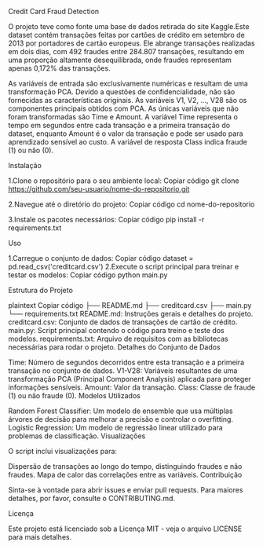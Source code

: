Credit Card Fraud Detection

O projeto teve como fonte uma base de dados retirada do site Kaggle.Este dataset contém transações feitas por cartões de crédito em setembro de 2013 por portadores de cartão europeus. Ele abrange transações realizadas em dois dias, com 492 fraudes entre 284.807 transações, resultando em uma proporção altamente desequilibrada, onde fraudes representam apenas 0,172% das transações.

As variáveis de entrada são exclusivamente numéricas e resultam de uma transformação PCA. Devido a questões de confidencialidade, não são fornecidas as características originais. As variáveis V1, V2, ..., V28 são os componentes principais obtidos com PCA. As únicas variáveis que não foram transformadas são Time e Amount. A variável Time representa o tempo em segundos entre cada transação e a primeira transação do dataset, enquanto Amount é o valor da transação e pode ser usado para aprendizado sensível ao custo. A variável de resposta Class indica fraude (1) ou não (0).

Instalação

1.Clone o repositório para o seu ambiente local:
Copiar código
git clone https://github.com/seu-usuario/nome-do-repositorio.git

2.Navegue até o diretório do projeto:
Copiar código
cd nome-do-repositorio

3.Instale os pacotes necessários:
Copiar código
pip install -r requirements.txt

Uso

1.Carregue o conjunto de dados:
Copiar código
dataset = pd.read_csv('creditcard.csv')
2.Execute o script principal para treinar e testar os modelos:
Copiar código
python main.py

Estrutura do Projeto

plaintext
Copiar código
├── README.md
├── creditcard.csv
├── main.py
└── requirements.txt
README.md: Instruções gerais e detalhes do projeto.
creditcard.csv: Conjunto de dados de transações de cartão de crédito.
main.py: Script principal contendo o código para treino e teste dos modelos.
requirements.txt: Arquivo de requisitos com as bibliotecas necessárias para rodar o projeto.
Detalhes do Conjunto de Dados

Time: Número de segundos decorridos entre esta transação e a primeira transação no conjunto de dados.
V1-V28: Variáveis resultantes de uma transformação PCA (Principal Component Analysis) aplicada para proteger informações sensíveis.
Amount: Valor da transação.
Class: Classe de fraude (1) ou não fraude (0).
Modelos Utilizados

Random Forest Classifier: Um modelo de ensemble que usa múltiplas árvores de decisão para melhorar a precisão e controlar o overfitting.
Logistic Regression: Um modelo de regressão linear utilizado para problemas de classificação.
Visualizações

O script inclui visualizações para:

Dispersão de transações ao longo do tempo, distinguindo fraudes e não fraudes.
Mapa de calor das correlações entre as variáveis.
Contribuição

Sinta-se à vontade para abrir issues e enviar pull requests. Para maiores detalhes, por favor, consulte o CONTRIBUTING.md.

Licença

Este projeto está licenciado sob a Licença MIT - veja o arquivo LICENSE para mais detalhes.

